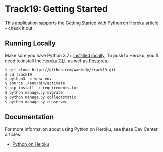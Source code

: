 # Track19:  Getting Started

This application supports the [Getting Started with Python on Heroku](https://devcenter.heroku.com/articles/getting-started-with-python) article - check it out.

## Running Locally

Make sure you have Python 3.7+ [installed locally](http://install.python-guide.org). To push to Heroku, you'll need to install the [Heroku CLI](https://devcenter.heroku.com/articles/heroku-cli), as well as [Postgres](https://devcenter.heroku.com/articles/heroku-postgresql#local-setup).

```sh
$ git clone https://github.com/wadiddy/track19.git
$ cd track19
$ python3 -m venv env
$ source ./env/bin/activate
$ pip install -r requirements.txt
$ python manage.py migrate
$ python manage.py collectstatic
$ python manage.py runserver
```

## Documentation

For more information about using Python on Heroku, see these Dev Center articles:

- [Python on Heroku](https://devcenter.heroku.com/categories/python)
